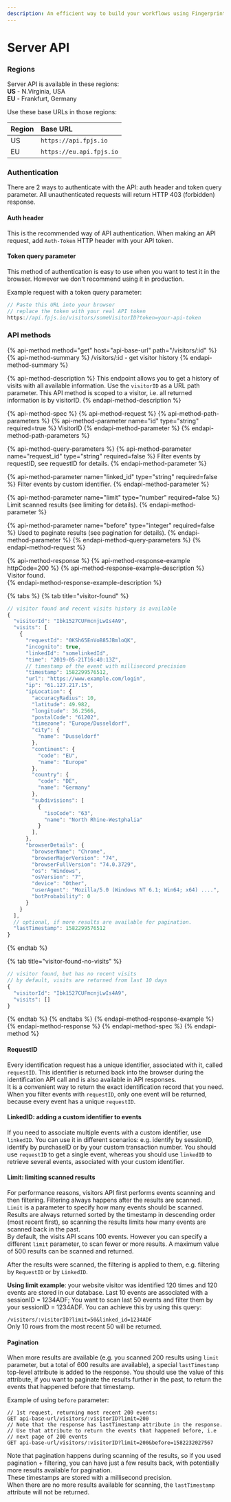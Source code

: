 ```yaml
---
description: An efficient way to build your workflows using FingerprintJS Pro data.
---
```


# Server API

### Regions

Server API is available in these regions:   
**US** - N.Virginia, USA  
**EU** - Frankfurt,  Germany

  
Use these base URLs in those regions:

| Region | Base URL |
| :--- | :--- |
| US | `https://api.fpjs.io` |
| EU | `https://eu.api.fpjs.io` |

### Authentication

There are 2 ways to authenticate with the API: auth header and token query parameter. All unauthenticated requests will return HTTP 403 \(forbidden\) response.

#### Auth header

This is the recommended way of API authentication. When making an API request, add `Auth-Token` HTTP header with your API token.

#### Token query parameter

This method of authentication is easy to use when you want to test it in the browser. However we don't recommend using it in production.

Example request with a token query parameter:

```go
// Paste this URL into your browser
// replace the token with your real API token
https://api.fpjs.io/visitors/someVisitorID?token=your-api-token
```

### API methods

{% api-method method="get" host="api-base-url" path="/visitors/:id" %}
{% api-method-summary %}
/visitors/:id - get visitor history
{% endapi-method-summary %}

{% api-method-description %}
This endpoint allows you to get a history of visits with all available information. Use the `visitorID` as a URL path parameter. This API method is scoped to a visitor, i.e. all returned information is by visitorID.
{% endapi-method-description %}

{% api-method-spec %}
{% api-method-request %}
{% api-method-path-parameters %}
{% api-method-parameter name="id" type="string" required=true %}
VisitorID
{% endapi-method-parameter %}
{% endapi-method-path-parameters %}

{% api-method-query-parameters %}
{% api-method-parameter name="request\_id" type="string" required=false %}
Filter events by requestID, see requestID for details.
{% endapi-method-parameter %}

{% api-method-parameter name="linked\_id" type="string" required=false %}
Filter events by custom identifier.
{% endapi-method-parameter %}

{% api-method-parameter name="limit" type="number" required=false %}
Limit scanned results \(see limiting for details\).
{% endapi-method-parameter %}

{% api-method-parameter name="before" type="integer" required=false %}
Used to paginate results \(see pagination for details\).
{% endapi-method-parameter %}
{% endapi-method-query-parameters %}
{% endapi-method-request %}

{% api-method-response %}
{% api-method-response-example httpCode=200 %}
{% api-method-response-example-description %}
Visitor found.  
{% endapi-method-response-example-description %}

{% tabs %}
{% tab title="visitor-found" %}
```javascript
// visitor found and recent visits history is available
{
  "visitorId": "Ibk1527CUFmcnjLwIs4A9",
  "visits": [
    {
      "requestId": "0KSh65EnVoB85JBmloQK",
      "incognito": true,
      "linkedId": "somelinkedId",
      "time": "2019-05-21T16:40:13Z",
      // timestamp of the event with millisecond precision
      "timestamp": 1582299576512,
      "url": "https://www.example.com/login",
      "ip": "61.127.217.15",
      "ipLocation": {
        "accuracyRadius": 10,
        "latitude": 49.982,
        "longitude": 36.2566,
        "postalCode": "61202",
        "timezone": "Europe/Dusseldorf",
        "city": {
          "name": "Dusseldorf"
        },
        "continent": {
          "code": "EU",
          "name": "Europe"
        },
        "country": {
          "code": "DE",
          "name": "Germany"
        },
        "subdivisions": [
          {
            "isoCode": "63",
            "name": "North Rhine-Westphalia"
          }
        ],
      },
      "browserDetails": {
        "browserName": "Chrome",
        "browserMajorVersion": "74",
        "browserFullVersion": "74.0.3729",
        "os": "Windows",
        "osVersion": "7",
        "device": "Other",
        "userAgent": "Mozilla/5.0 (Windows NT 6.1; Win64; x64) ....",
        "botProbability": 0
      }
    }
  ],
  // optional, if more results are available for pagination.
  "lastTimestamp": 1582299576512
}
```
{% endtab %}

{% tab title="visitor-found-no-visits" %}
```javascript
// visitor found, but has no recent visits
// by default, visits are returned from last 10 days
{
  "visitorId": "Ibk1527CUFmcnjLwIs4A9",
  "visits": []
}
```
{% endtab %}
{% endtabs %}
{% endapi-method-response-example %}
{% endapi-method-response %}
{% endapi-method-spec %}
{% endapi-method %}

#### RequestID

Every identification request has a unique identifier, associated with it, called `requestID`. This identifier is returned back into the browser during the identification API call and is also available in API responses.   
It is a convenient way to return the exact identification record that you need. When you filter events with `requestID`, only one event will be returned, because every event has a unique `requestID`.

#### LinkedID: adding a custom identifier to events

If you need to associate multiple events with a custom identifier, use `linkedID`. You can use it in different scenarios: e.g. identify by sessionID, identify by purchaseID or by your custom transaction number. You should use `requestID` to get a single event, whereas you should use `linkedID` to retrieve several events, associated with your custom identifier.

#### Limit: limiting scanned results

For performance reasons, visitors API first performs events scanning and then filtering. Filtering always happens after the results are scanned.   
`Limit` is a parameter to specify how many events should be scanned.   
Results are always returned sorted by the timestamp in descending order \(most recent first\), so scanning the results limits how many events are scanned back in the past.   
By default, the visits API scans 100 events. However you can specify a different `limit` parameter, to scan fewer or more results. A maximum value of 500 results can be scanned and returned.

After the results were scanned, the filtering is applied to them, e.g. filtering by `RequestID` or by `LinkedID`. 

**Using limit example**: your website visitor was identified 120 times and 120 events are stored in our database. Last 10 events are associated with a sessionID = 1234ADF; You want to scan last 50 events and filter them by your sessionID = 1234ADF. You can achieve this by using this query:  
  
`/visitors/:visitorID?limit=50&linked_id=1234ADF`  
Only 10 rows from the most recent 50 will be returned.

#### Pagination

When more results are available \(e.g. you scanned 200 results using `limit` parameter, but a total of 600 results are available\), a special `lastTimestamp` top-level attribute is added to the response. You should use the value of this attribute, if you want to paginate the results further in the past, to return the events that happened before that timestamp.

Example of using `before` parameter:

```text
// 1st request, returning most recent 200 events:
GET api-base-url/visitors/:visitorID?limit=200
// Note that the response has lastTimestamp attribute in the response.
// Use that attribute to return the events that happened before, i.e
// next page of 200 events
GET api-base-url/visitors/:visitorID?limit=200&before=1582232027567
```

Note that pagination happens during scanning of the results, so if you used pagination + filtering, you can have just a few results back, with potentially more results available for pagination.  
These timestamps are stored with a millisecond precision.  
When there are no more results available for scanning, the `lastTimestamp` attribute will not be returned.

